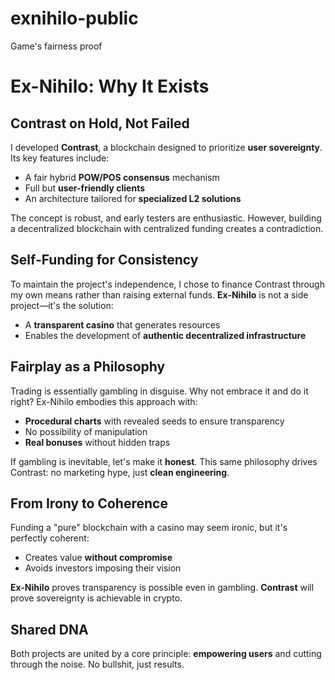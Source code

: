 # exnihilo-public
Game's fairness proof

# Ex-Nihilo: Why It Exists

## Contrast on Hold, Not Failed

I developed **Contrast**, a blockchain designed to prioritize **user sovereignty**. Its key features include:

- A fair hybrid **POW/POS consensus** mechanism
- Full but **user-friendly clients**
- An architecture tailored for **specialized L2 solutions**

The concept is robust, and early testers are enthusiastic. However, building a decentralized blockchain with centralized funding creates a contradiction.

## Self-Funding for Consistency

To maintain the project's independence, I chose to finance Contrast through my own means rather than raising external funds. **Ex-Nihilo** is not a side project—it's the solution:

- A **transparent casino** that generates resources
- Enables the development of **authentic decentralized infrastructure**

## Fairplay as a Philosophy

Trading is essentially gambling in disguise. Why not embrace it and do it right? Ex-Nihilo embodies this approach with:

- **Procedural charts** with revealed seeds to ensure transparency
- No possibility of manipulation
- **Real bonuses** without hidden traps

If gambling is inevitable, let's make it **honest**. This same philosophy drives Contrast: no marketing hype, just **clean engineering**.

## From Irony to Coherence

Funding a "pure" blockchain with a casino may seem ironic, but it's perfectly coherent:

- Creates value **without compromise**
- Avoids investors imposing their vision

**Ex-Nihilo** proves transparency is possible even in gambling. **Contrast** will prove sovereignty is achievable in crypto.

## Shared DNA

Both projects are united by a core principle: **empowering users** and cutting through the noise. No bullshit, just results.
